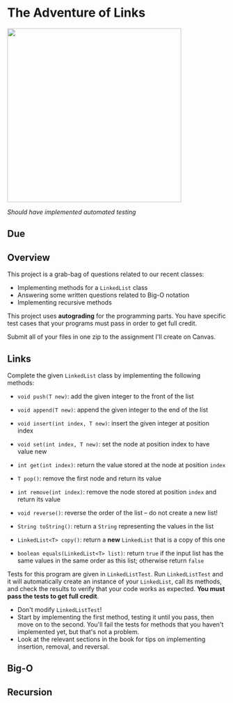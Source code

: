 # The Adventure of Links

<img src="https://upload.wikimedia.org/wikipedia/en/4/44/I_am_Error.png" width="400px" />

*Should have implemented automated testing*

## Due

## Overview

This project is a grab-bag of questions related to our recent classes:

- Implementing methods for a `LinkedList` class
- Answering some written questions related to Big-O notation
- Implementing recursive methods

This project uses **autograding** for the programming parts. You have specific test cases that your programs must pass in order to get full credit.

Submit all of your files in one zip to the assignment I'll create on Canvas.

## Links

Complete the given `LinkedList` class by implementing the following methods:

- `void push(T new)`: add the given integer to the front of the list

- `void append(T new)`: append the given integer to the end of the list

- `void insert(int index, T new)`: insert the given integer at position index

- `void set(int index, T new)`: set the node at position index to have value new

- `int get(int index)`: return the value stored at the node at position `index`

- `T pop()`: remove the first node and return its value

- `int remove(int index)`: remove the node stored at position `index` and return its value

- `void reverse()`: reverse the order of the list – do not create a new list!

- `String toString()`: return a `String` representing the values in the list

- `LinkedList<T> copy()`: return a **new** `LinkedList` that is a copy of this one

- `boolean equals(LinkedList<T> list)`: return `true` if the input list has the same values in the same order as this list; otherwise return `false`


Tests for this program are given in `LinkedListTest`. Run `LinkedListTest` and it will automatically create an instance of your `LinkedList`, call its methods, and check the results to verify that your code works as expected. **You must pass the tests to get full credit**.

- Don't modify `LinkedListTest`!
- Start by implementing the first method, testing it until you pass, then move on to the second. You'll fail the tests for methods that you haven't implemented yet, but that's not a problem.
- Look at the relevant sections in the book for tips on implementing insertion, removal, and reversal.


## Big-O




## Recursion


